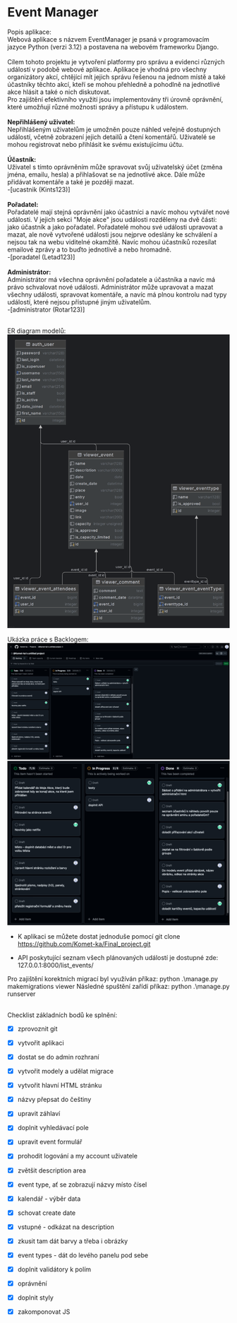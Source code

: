 # Event Manager
Popis aplikace: <br>Webová aplikace s názvem EventManager je psaná v programovacím jazyce Python (verzi 3.12) a postavena na webovém frameworku Django.
<br><br>
Cílem tohoto projektu je vytvoření platformy pro správu a evidenci různých událostí v podobě webové aplikace. Aplikace je vhodná pro všechny organizátory akcí, chtějící mít jejich správu řešenou na jednom místě a také účastníky těchto akcí, kteří se mohou přehledně a pohodlně na jednotlivé akce hlásit a také o nich diskutovat.<br>
Pro zajištění efektivního využití jsou implementovány tři úrovně oprávnění, které umožňují různé možnosti správy a přístupu k událostem. 
<br><br>
<strong>Nepřihlášený uživatel:</strong> <br>
Nepřihlášeným uživatelům je umožněn pouze náhled veřejně dostupných událostí, včetně zobrazení jejich detailů a čtení komentářů. Uživatelé se mohou registrovat nebo přihlásit ke svému existujícímu účtu. 
<br><br>
<strong>Účastník:</strong><br>
Uživatel s tímto oprávněním může spravovat svůj uživatelský účet (změna jména, emailu, hesla) a přihlašovat se na jednotlivé akce. Dále může přidávat komentáře a také je později mazat. 
<br>
-[ucastnik (Kints123)]
<br><br>
<strong>Pořadatel:</strong><br>
Pořadatelé mají stejná oprávnění jako účastníci a navíc mohou vytvářet nové události. V jejich sekci "Moje akce" jsou události rozděleny na dvě části: jako účastník a jako pořadatel. Pořadatelé mohou své události upravovat a mazat, ale nově vytvořené události jsou nejprve odeslány ke schválení a nejsou tak na webu viditelné okamžitě. Navíc mohou účastníků rozesílat emailové zprávy a to buďto jednotlivě a nebo hromadně.
<br>
-[poradatel (Letad123)]
<br><br>
<strong>Administrátor:</strong><br>
Administrátor má všechna oprávnění pořadatele a účastníka a navíc má právo schvalovat nové události. Administrátor může upravovat a mazat všechny události, spravovat komentáře, a navíc má plnou kontrolu nad typy událostí, které nejsou přístupné jiným uživatelům.
<br>
-[administrator (Rotar123)]
<br><br>


ER diagram modelů:
![diagram](media/img/ERDiagram.png)

Ukázka práce s Backlogem:
![backlog](media/img/Backlog.png)
![backlog_detail](media/img/Backlog_detail.png)

- K aplikaci se můžete dostat jednoduše pomocí git clone https://github.com/Komet-ka/Final_project.git

- API poskytující seznam všech plánovaných událostí je dostupné zde: 127.0.0.1:8000/list_events/

Pro zajištění korektních migrací byl využíván příkaz: python .\manage.py makemigrations viewer
Následné spuštění zařídí příkaz: python .\manage.py runserver
<br><br>

Checklist základních bodů ke splnění:
- [x] zprovoznit git
- [x] vytvořit aplikaci
- [x] dostat se do admin rozhraní
- [x] vytvořit modely a udělat migrace
- [x] vytvořit hlavní HTML stránku
- [x] názvy přepsat do češtiny
- [x] upravit záhlaví
- [x] doplnit vyhledávací pole
- [x] upravit event formulář
- [x] prohodit logování a my account uživatele
- [x] zvětšit description area
- [x] event type, ať se zobrazují názvy místo čísel
- [x] kalendář - výběr data
- [x] schovat create date
- [x] vstupné - odkázat na description
- [x] zkusit tam dát barvy a třeba i obrázky
- [x] event types - dát do levého panelu pod sebe
- [x] doplnit validátory k polím
- [x] oprávnění
- [x] doplnit styly
- [x] zakomponovat JS



